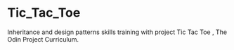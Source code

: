 # Tic_Tac_Toe
 Inheritance and design patterns skills training with project Tic Tac Toe , The Odin Project Curriculum.
